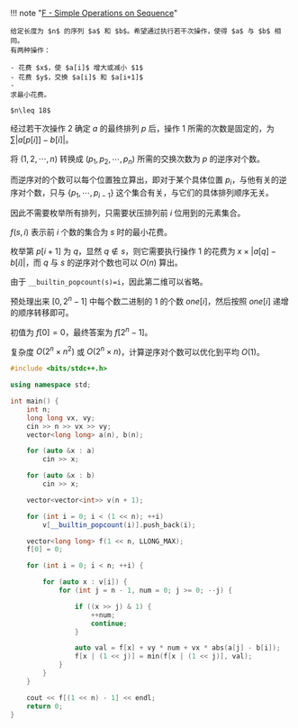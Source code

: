 !!! note "[F - Simple Operations on Sequence](https://atcoder.jp/contests/abc232/tasks/abc232_f)"

    给定长度为 $n$ 的序列 $a$ 和 $b$。希望通过执行若干次操作，使得 $a$ 与 $b$ 相同。
    有两种操作：

    - 花费 $x$，使 $a[i]$ 增大或减小 $1$
    - 花费 $y$，交换 $a[i]$ 和 $a[i+1]$
    - 
    求最小花费。

    $n\leq 18$

经过若干次操作 $2$ 确定 $a$ 的最终排列 $p$ 后，操作 $1$ 所需的次数是固定的，为 $\sum{|a[p[i]]-b[i]|}$。

将 $(1,2,\cdots,n)$ 转换成 $(p_1,p_2,\cdots,p_n)$ 所需的交换次数为 $p$ 的逆序对个数。

而逆序对的个数可以每个位置独立算出，即对于某个具体位置 $p_i$，与他有关的逆序对个数，只与 $\{p_1,\cdots, p_{i-1}\}$ 这个集合有关，与它们的具体排列顺序无关。

因此不需要枚举所有排列，只需要状压排列前 $i$ 位用到的元素集合。

$f(s,i)$ 表示前 $i$ 个数的集合为 $s$ 时的最小花费。

枚举第 $p[i+1]$ 为 $q$，显然 $q\not\in s$，则它需要执行操作 $1$ 的花费为 $x\times |a[q]-b[i]|$，而 $q$ 与 $s$ 的逆序对个数也可以 $O(n)$ 算出。

由于 `__builtin_popcount(s)=i`，因此第二维可以省略。

预处理出来 $[0,2^n-1]$ 中每个数二进制的 $1$ 的个数 $one[i]$，然后按照 $one[i]$ 递增的顺序转移即可。

初值为 $f[0]=0$，最终答案为 $f[2^n-1]$。

复杂度 $O(2^n\times n^2)$ 或 $O(2^n\times n)$，计算逆序对个数可以优化到平均 $O(1)$。

```cpp
#include <bits/stdc++.h>

using namespace std;

int main() {
    int n;
    long long vx, vy;
    cin >> n >> vx >> vy;
    vector<long long> a(n), b(n);

    for (auto &x : a)
        cin >> x;

    for (auto &x : b)
        cin >> x;

    vector<vector<int>> v(n + 1);

    for (int i = 0; i < (1 << n); ++i)
        v[__builtin_popcount(i)].push_back(i);

    vector<long long> f(1 << n, LLONG_MAX);
    f[0] = 0;

    for (int i = 0; i < n; ++i) {

        for (auto x : v[i]) {
            for (int j = n - 1, num = 0; j >= 0; --j) {

                if ((x >> j) & 1) {
                    ++num;
                    continue;
                }

                auto val = f[x] + vy * num + vx * abs(a[j] - b[i]);
                f[x | (1 << j)] = min(f[x | (1 << j)], val);
            }
        }
    }

    cout << f[(1 << n) - 1] << endl;
    return 0;
}
```

